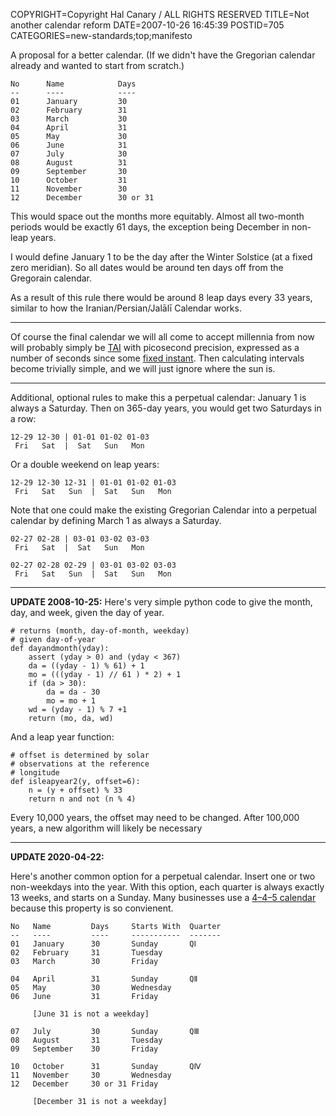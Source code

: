 COPYRIGHT=Copyright Hal Canary / ALL RIGHTS RESERVED
TITLE=Not another calendar reform
DATE=2007-10-26 16:45:39
POSTID=705
CATEGORIES=new-standards;top;manifesto

A proposal for a better calendar. (If we didn't have the Gregorian calendar
already and wanted to start from scratch.)

    No      Name            Days
    --      ----            ----
    01      January         30
    02      February        31
    03      March           30
    04      April           31
    05      May             30
    06      June            31
    07      July            30
    08      August          31
    09      September       30
    10      October         31
    11      November        30
    12      December        30 or 31

This would space out the months more equitably. Almost all two-month periods
would be exactly 61 days, the exception being December in non-leap years.

I would define January 1 to be the day after the Winter Solstice (at a fixed
zero meridian). So all dates would be around ten days off from the Gregorain
calendar.

As a result of this rule there would be around 8 leap days every 33 years,
similar to how the Iranian/Persian/Jalālī Calendar works.

* * *

Of course the final calendar we will all come to accept millennia from now will
probably simply be
[TAI](http://en.wikipedia.org/wiki/International_Atomic_Time) with picosecond
precision, expressed as a number of seconds since some [fixed
instant](http://en.wikipedia.org/wiki/Epoch_%28reference_date%29). Then
calculating intervals become trivially simple, and we will just ignore where
the sun is.

* * *

Additional, optional rules to make this a perpetual calendar: January 1 is
always a Saturday. Then on 365-day years, you would get two Saturdays in a row:

    12-29 12-30 | 01-01 01-02 01-03
     Fri   Sat  |  Sat   Sun   Mon

Or a double weekend on leap years:

    12-29 12-30 12-31 | 01-01 01-02 01-03
     Fri   Sat   Sun  |  Sat   Sun   Mon

<div class="box">

Note that one could make the existing Gregorian Calendar into a perpetual
calendar by defining March 1 as always a Saturday.

    02-27 02-28 | 03-01 03-02 03-03
     Fri   Sat  |  Sat   Sun   Mon

    02-27 02-28 02-29 | 03-01 03-02 03-03
     Fri   Sat   Sun  |  Sat   Sun   Mon

</div>

* * *

**UPDATE 2008-10-25:** Here's very simple python code to give the month, day,
and week, given the day of year.

    # returns (month, day-of-month, weekday)
    # given day-of-year
    def dayandmonth(yday):
        assert (yday > 0) and (yday < 367)
        da = ((yday - 1) % 61) + 1
        mo = (((yday - 1) // 61 ) * 2) + 1
        if (da > 30):
            da = da - 30
            mo = mo + 1
        wd = (yday - 1) % 7 +1
        return (mo, da, wd)

And a leap year function:

    # offset is determined by solar
    # observations at the reference
    # longitude
    def isleapyear2(y, offset=6):
        n = (y + offset) % 33
        return n and not (n % 4)

Every 10,000 years, the offset may need to be changed. After 100,000 years, a
new algorithm will likely be necessary

* * *

**UPDATE 2020-04-22:**

Here's another common option for a perpetual calendar.  Insert one or two
non-weekdays into the year.  With this option, each quarter is always exactly
13 weeks, and starts on a Sunday.  Many businesses use a [4–4–5
calendar](https://en.wikipedia.org/wiki/4-4-5_calendar) because this property
is so convienent.

    No   Name         Days     Starts With  Quarter
    --   ----         ----     -----------  -------
    01   January      30       Sunday       QⅠ
    02   February     31       Tuesday
    03   March        30       Friday

    04   April        31       Sunday      	QⅡ
    05   May          30       Wednesday
    06   June         31       Friday

         [June 31 is not a weekday]

    07   July         30       Sunday       QⅢ
    08   August       31       Tuesday
    09   September    30       Friday

    10   October      31       Sunday       QⅣ
    11   November     30       Wednesday
    12   December     30 or 31 Friday

         [December 31 is not a weekday]
